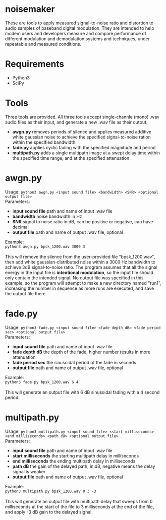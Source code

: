 # noisemaker
These are tools to apply measured signal-to-noise ratio and distortion to audio samples of baseband digital modulation. They are intended to help modem users and developers measure and compare performance of different modulation and demodulation systems and techniques, under repeatable and measured conditions.
# Requirements
- Python3
- SciPy
# Tools
Three tools are provided. All three tools accept single-channle (mono) .wav audio files as their input, and generate a new .wav file as their output.
- **awgn.py** removes periods of silence and applies measured additive white gaussian noise to achieve the specified signal-to-noise ration within the specified bandwidth
- **fade.py** applies cyclic fading with the specified magnitude and period
- **multipath.py** adds a single multipath image at a swept delay time within the specified time range, and at the specified attenuation
# awgn.py
Usage: `python3 awgn.py <input sound file> <bandwidth> <SNR> <optional output file>`\
Parameters:
- **input sound file** path and name of input .wav file
- **bandwidth** noise bandwidth in Hz
- **SNR** signal to noise ratio in dB, can be positive or negative, can have decimal
- **output file**  path and name of output .wav file, optional


Example: \
`python3 awgn.py bpsk_1200.wav 3000 3`\
\
This will remove the silence from the user-provided file "bpsk_1200.wav", then add white gaussian-distributed noise within a 3000 Hz bandwidth to achieve 3dB signal-to-noise ratio. The program assumes that all the signal energy in the input file is **intentional modulation**, so the input file should only contain the intended signal. No output file was specified in this example, so the program will attempt to make a new directory named "run1", increasing the number in sequence as more runs are executed, and save the output file there.

# fade.py
Usage: `python3 fade.py <input sound file> <fade depth dB> <fade period sec> <optional output file>`\
Parameters:
- **input sound file** path and name of input .wav file
- **fade depth dB** the depth of the fade, higher number results in more attenuation
- **fade period sec** the sinusoidal period of the fade in seconds
- **output file**  path and name of output .wav file, optional

Example: \
`python3 fade.py bpsk_1200.wav 6 4`\
\
This will generate an output file with 6 dB sinusoidal fading with a 4 second period.



# multipath.py
Usage: `python3 multipath.py <input sound file> <start milliseconds> <end milliseconds> <path dB> <optional output file>`\
Parameters:
- **input sound file** path and name of input .wav file
- **start milliseconds** the starting multipath delay in milliseconds
- **end milliseconds** the ending multipath delay in milliseconds
- **path dB** the gain of the delayed path, in dB, negative means the delay signal is weaker
- **output file**  path and name of output .wav file, optional

Example: \
`python3 multipath.py bpsk_1200.wav 0 3 -3`\
\
This will generate an output file with multipath delay that sweeps from 0 milliseconds at the start of the file to 3 milliseconds at the end of the file, and apply -3 dB gain to the delayed signal.
